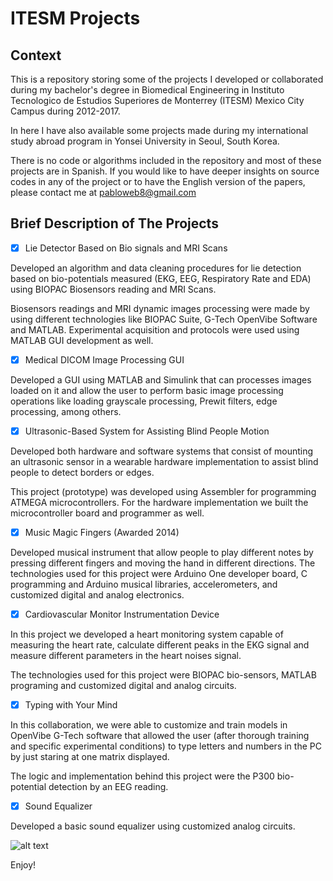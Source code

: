 # ITESM Projects

## Context

This is a repository storing some of the projects I developed or collaborated during my bachelor's degree in Biomedical Engineering in Instituto Tecnologico de Estudios Superiores de Monterrey (ITESM) Mexico City Campus during 2012-2017. 

In here I have also available some projects made during my international study abroad program in Yonsei University in Seoul, South Korea. 

There is no code or algorithms included in the repository and most of these projects are in Spanish. If you would like to have deeper insights on source codes in any of the project or to have the English version of the papers, please contact me at pabloweb8@gmail.com

## Brief Description of The Projects

- [x] Lie Detector Based on Bio signals and MRI Scans

Developed an algorithm and data cleaning procedures for lie detection based on bio-potentials measured (EKG, EEG, Respiratory Rate and EDA) using BIOPAC Biosensors reading and MRI Scans. 

Biosensors readings and MRI dynamic images processing were made by using different technologies like BIOPAC Suite, G-Tech OpenVibe Software and MATLAB. Experimental acquisition and protocols were used using MATLAB GUI development as well.

- [x] Medical DICOM Image Processing GUI

Developed a GUI using MATLAB and Simulink that can processes images loaded on it and allow the user to perform basic image processing operations like loading grayscale processing, Prewit filters, edge processing, among others. 

- [x] Ultrasonic-Based System for Assisting Blind People Motion

Developed both hardware and software systems that consist of mounting an ultrasonic sensor in a wearable hardware implementation to assist blind people to detect borders or edges. 

This project (prototype) was developed using Assembler for programming ATMEGA microcontrollers. For the hardware implementation we built the microcontroller board and programmer as well.

- [x] Music Magic Fingers (Awarded 2014)

Developed musical instrument that allow people to play different notes by pressing different fingers and moving the hand in different directions. The technologies used for this project were Arduino One developer board, C programming and Arduino musical libraries, accelerometers, and customized digital and analog electronics.

- [x] Cardiovascular Monitor Instrumentation Device

In this project we developed a heart monitoring system capable of measuring the heart rate, calculate different peaks in the EKG signal and measure different parameters in the heart noises signal.

The technologies used for this project were BIOPAC bio-sensors, MATLAB programing and customized digital and analog circuits.

- [x] Typing with Your Mind

In this collaboration, we were able to customize and train models in OpenVibe G-Tech software that allowed the user (after thorough training and specific experimental conditions) to type letters and numbers in the PC by just staring at one matrix displayed. 

The logic and implementation behind this project were the P300 bio-potential detection by an EEG reading.

- [x] Sound Equalizer

Developed a basic sound equalizer using customized analog circuits. 

![alt text](https://github.com/[username]/[reponame]/blob/[branch]/image.jpg?raw=true)

Enjoy!
